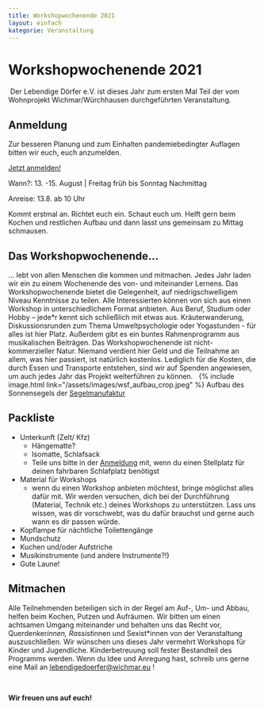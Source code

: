 ```yaml
---
title: Workshopwochenende 2021
layout: einfach
kategorie: Veranstaltung
---
```


# Workshopwochenende 2021

​
Der Lebendige Dörfer e.V. ist dieses Jahr zum ersten Mal Teil der vom Wohnprojekt Wichmar/Würchhausen durchgeführten Veranstaltung.

## Anmeldung

Zur besseren Planung und zum Einhalten pandemiebedingter Auflagen bitten wir euch, euch anzumelden.

[Jetzt anmelden!](https://framaforms.org/anmeldung-zum-workshopwochenende-wichmar-1625664080)

Wann?: 13. -15. August | Freitag früh bis Sonntag Nachmittag

Anreise: 13.8. ab 10 Uhr

Kommt erstmal an. Richtet euch ein. Schaut euch um. Helft gern beim Kochen und restlichen Aufbau und dann lasst uns gemeinsam zu Mittag schmausen.

## Das Workshopwochenende...
... lebt von allen Menschen die kommen und mitmachen. Jedes Jahr laden wir ein zu einem Wochenende des von- und miteinander Lernens. Das Workshopwochenende bietet die Gelegenheit, auf niedrigschwelligem Niveau Kenntnisse zu teilen. Alle Interessierten können von sich aus einen Workshop in unterschiedlichem Format anbieten. Aus Beruf, Studium oder Hobby – jede*r kennt sich schließlich mit etwas aus. Kräuterwanderung, Diskussionsrunden zum Thema Umweltpsychologie oder Yogastunden - für alles ist hier Platz. Außerdem gibt es ein buntes Rahmenprogramm aus musikalischen Beiträgen. Das Workshopwochenende ist nicht-kommerzieller Natur. Niemand verdient hier Geld und die Teilnahme an allem, was hier passiert, ist natürlich kostenlos. Lediglich für die Kosten, die durch Essen und Transporte entstehen, sind wir auf Spenden angewiesen, um auch jedes Jahr das Projekt weiterführen zu können.
 
{% include image.html link="/assets/images/wsf_aufbau_crop.jpeg" %}
Aufbau des Sonnensegels der [Segelmanufaktur](http://segelmanufaktur.de/)

## Packliste

* Unterkunft (Zelt/ Kfz)
  * Hängematte?
  * Isomatte, Schlafsack
  * Teile uns bitte in der [Anmeldung](https://framaforms.org/anmeldung-zum-workshopwochenende-wichmar-1625664080) mit, wenn du einen Stellplatz für deinen fahrbaren Schlafplatz benötigst
* Material für Workshops
  * wenn du einen Workshop anbieten möchtest, bringe möglichst alles dafür mit. Wir werden versuchen, dich bei der Durchführung (Material, Technik etc.) deines Workshops zu unterstützen. Lass uns wissen, was dir vorschwebt, was du dafür brauchst und gerne auch wann es dir passen würde.
* Kopflampe für nächtliche Toilettengänge
* Mundschutz
* Kuchen und/oder Aufstriche
* Musikinstrumente (und andere Instrumente?!)
* Gute Laune!

## Mitmachen

Alle Teilnehmenden beteiligen sich in der Regel am Auf-, Um- und Abbau, helfen beim Kochen, Putzen und Aufräumen. Wir bitten um einen achtsamen Umgang miteinander und behalten uns das Recht vor, Querdenker*innen, Rassist*innen und Sexist*innen von der Veranstaltung auszuschließen. Wir wünschen uns dieses Jahr vermehrt Workshops für Kinder und Jugendliche. Kinderbetreuung soll fester Bestandteil des Programms werden.
Wenn du Idee und Anregung hast, schreib uns gerne eine Mail an lebendigedoerfer@wichmar.eu !

 

**Wir freuen uns auf euch!**
​